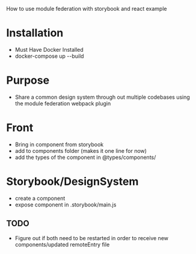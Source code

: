 How to use module federation with storybook and react example

# Installation

- Must Have Docker Installed
- docker-compose up --build

# Purpose

- Share a common design system through out multiple codebases using the module federation webpack plugin

# Front

- Bring in component from storybook
- add to components folder (makes it one line for now)
- add the types of the component in @types/components/

# Storybook/DesignSystem

- create a component
- expose component in .storybook/main.js

## TODO

- Figure out if both need to be restarted in order to receive new components/updated remoteEntry file
